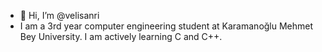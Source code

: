- 👋 Hi, I’m @velisanri
- I am a 3rd year computer engineering student at Karamanoğlu Mehmet Bey University. I am actively learning C and C++.
